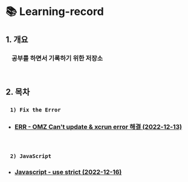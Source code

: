 # **📚 Learning-record**

## **1. 개요**

### &nbsp; &nbsp; **공부를 하면서 기록하기 위한 저장소**

</br>

## **2. 목차**

### &nbsp; &nbsp;`1) Fix the Error`

- ### **[ERR - OMZ Can't update & xcrun error 해결 (2022-12-13)](/Error/221213_xcrun_error.md)**

</br>

### &nbsp; &nbsp;`2) JavaScript`

- ### **[Javascript - use strict (2022-12-16)](/Javascript/use%20strict.md)**
